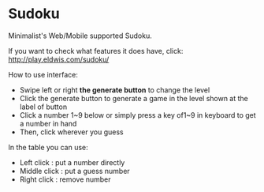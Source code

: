 # Sudoku
Minimalist's Web/Mobile supported Sudoku.

If you want to check what features it does have, click: http://play.eldwis.com/sudoku/

How to use interface:
 - Swipe left or right **the generate button** to change the level
 - Click the generate button to generate a game in the level shown at the label of button
 - Click a number 1~9 below or simply press a key of1~9 in keyboard to get a number in hand
 - Then, click wherever you guess
 
In the table you can use:
 - Left click : put a number directly
 - Middle click : put a guess number
 - Right click : remove number

